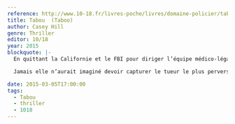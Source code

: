 ```yaml
---
reference: http://www.10-18.fr/livres-poche/livres/domaine-policier/tabou/
title: Tabou  (Taboo)
author: Casey Hill
genre: Thriller
editor: 10/18
year: 2015
blockquote: |-
  En quittant la Californie et le FBI pour diriger l’équipe médico-légale de la police de Dublin, Reilly Steel voulait prendre un nouveau départ et surmonter un lourd passé familial...

  Jamais elle n’aurait imaginé devoir capturer le tueur le plus pervers de sa carrière ! Mais quand les crimes se succèdent dans la capitale irlandaise, Reilly doit se rendre à l’évidence : un serial killer d’un genre nouveau est à l’œuvre. Un adepte de Freud qui torture ses victimes en les forçant à transgresser tous les tabous. Et qui connaît Reilly plus qu’elle n’ose l’imaginer…

date: 2015-03-05T17:00:00
tags:
  - Tabou
  - thriller
  - 1018
---
```

